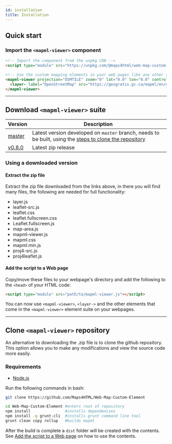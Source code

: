 ```yaml
---
id: installation
title: Installation
---
```


## Quick start

### Import the `<mapml-viewer>` component

```html
<!-- Import the component from the unpkg CDN -->
<script type="module" src="https://unpkg.com/@maps4html/web-map-custom-element@latest/dist/mapml-viewer.js"></script>

<!-- Use the custom mapping elements in your web pages like any other standard HTML element -->
<mapml-viewer projection="OSMTILE" zoom="0" lat="0.0" lon="0.0" controls>
  <layer- label="OpenStreetMap" src="https://geogratis.gc.ca/mapml/en/osmtile/osm/" checked></layer->
</mapml-viewer>
```

---

## Download `<mapml-viewer>` suite

| Version | Description                                 |
|---------|---------------------------------------------|
| [master](https://github.com/Maps4HTML/Web-Map-Custom-Element/archive/master.zip)  | Latest version developed on `master` branch, needs to be built, using the [steps to clone the repository](/web-map-doc/docs/installation#clone-mapml-viewer-repository) |
| [v0.8.0](https://github.com/Maps4HTML/Web-Map-Custom-Element/archive/v0.8.0.zip)  | Latest zip release                          |

### Using a downloaded version

#### Extract the zip file

Extract the zip file downloaded from the links above, in there you will find many files, the following are needed for full functionality:

- layer.js
- leaflet-src.js
- leaflet.css
- leaflet.fullscreen.css
- Leaflet.fullscreen.js
- map-area.js
- mapml-viewer.js
- mapml.css
- mapml.min.js
- proj4-src.js
- proj4leaflet.js

#### Add the script to a Web page

Copy/move these files to your webpage's directory and add the following to the `<head>` of your HTML code:

```html
<script type="module" src="path/to/mapml-viewer.js"></script>
```

You can now use `<mapml-viewer>`, `<layer->` and the other elements that come in the `<mapml-viewer>` element suite on your webpages.

---

## Clone `<mapml-viewer>` repository

An alternative to downloading the .zip file is to clone the github repository. This option allows you to make any modifications and view the source code more easily.

### Requirements

- [Node.js](https://nodejs.org/en/download/)

Run the following commands in bash:

```bash
git clone https://github.com/Maps4HTML/Web-Map-Custom-Element
```

```bash
cd Web-Map-Custom-Element #enters root of repository
npm install               #installs dependencies
npm install -g grunt-cli  #installs grunt command line tool
grunt clean copy rollup   #builds mapml
```

After the build is complete a `dist` folder will be created with the contents.
See [Add the script to a Web page](/web-map-doc/docs/installation#add-the-script-to-a-web-page) on how to use the contents.
